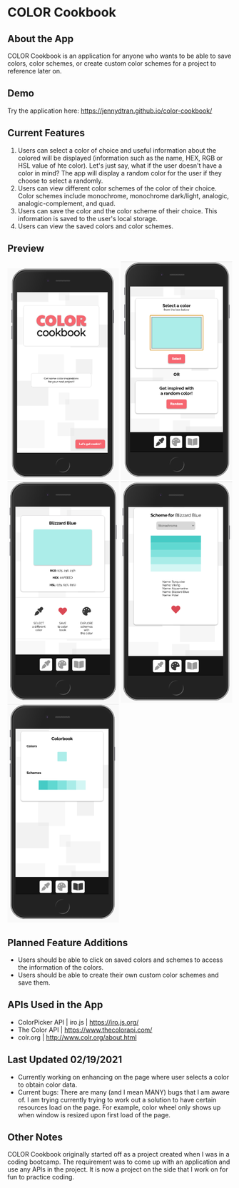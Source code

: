 # COLOR Cookbook

## About the App
COLOR Cookbook is an application for anyone who wants to be able to save colors, color schemes, or create custom color schemes for a project to reference later on.

## Demo
Try the application here: https://jennydtran.github.io/color-cookbook/

## Current Features
1. Users can select a color of choice and useful information about the colored will be displayed (information such as the name, HEX, RGB or HSL value of hte color). Let's just say, what if the user doesn't have a color in mind? The app will display a random color for the user if they choose to select a randomly.
2. Users can view different color schemes of the color of their choice. Color schemes include monochrome, monochrome dark/light, analogic, analogic-complement, and quad.
3. Users can save the color and the color scheme of their choice. This information is saved to the user's local storage.
4. Users can view the saved colors and color schemes.

## Preview
<img src="images/preview1.png" width="250">
<img src="images/preview2.png" width="250">
<img src="images/preview3.png" width="250">
<img src="images/preview4.png" width="250">
<img src="images/preview5.png" width="250">

## Planned Feature Additions
* Users should be able to click on saved colors and schemes to access the information of the colors.
* Users should be able to create their own custom color schemes and save them.

## APIs Used in the App
* ColorPicker API | iro.js | https://iro.js.org/
* The Color API | https://www.thecolorapi.com/
* colr.org | http://www.colr.org/about.html

## Last Updated 02/19/2021
* Currently working on enhancing on the page where user selects a color to obtain color data.
* Current bugs: There are many (and I mean MANY) bugs that I am aware of. I am trying currently trying to work out a solution to have certain resources load on the page. For example, color wheel only shows up when window is resized upon first load of the page.

## Other Notes
COLOR Cookbook originally started off as a project created when I was in a coding bootcamp. The requirement was to come up with an application and use any APIs in the project. It is now a project on the side that I work on for fun to practice coding.
